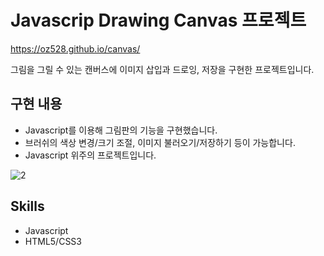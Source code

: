 # Javascrip Drawing Canvas 프로젝트
https://oz528.github.io/canvas/

그림을 그릴 수 있는 캔버스에 이미지 삽입과 드로잉, 저장을 구현한 프로젝트입니다.

## 구현 내용
- Javascript를 이용해 그림판의 기능을 구현했습니다.
- 브러쉬의 색상 변경/크기 조절, 이미지 불러오기/저장하기 등이 가능합니다.
- Javascript 위주의 프로젝트입니다.

![2](https://user-images.githubusercontent.com/124434808/218328183-5c826bf0-ac83-473c-bc79-4585ba92fd43.png)

## Skills
- Javascript
- HTML5/CSS3
